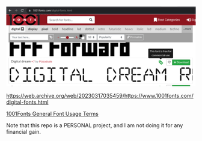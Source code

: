 ![image](../images/digital-dream.png)

https://web.archive.org/web/20230317035459/https://www.1001fonts.com/digital-fonts.html

<a href="https://web.archive.org/web/20230320064256/https://www.1001fonts.com/licenses/general-font-usage-terms.html">1001Fonts General Font Usage Terms</a>

Note that this repo is a PERSONAL project, and I am not doing it for any financial gain. 
